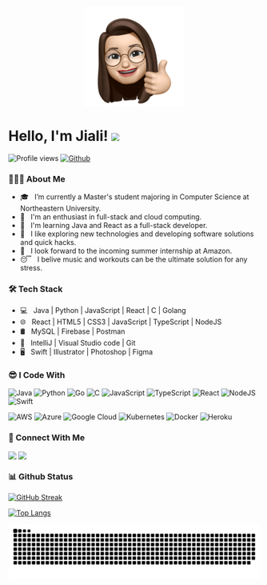 <p align="center">
    <img width="200" src="https://github.com/jhan125/jhan125/blob/main/Jiali-emoji.png">
</p>

<h1> Hello, I'm Jiali! <img src = "https://raw.githubusercontent.com/MartinHeinz/MartinHeinz/master/wave.gif" width = 30px> </h1>
<p align='center'>
</p>


![Profile views](https://visitor-badge.glitch.me/badge?page_id=jhan125.jhan125)
[![Github](https://img.shields.io/github/followers/jhan125?label=Follow&style=social)](https://github.com/jhan125)

<h3> 👩🏻‍💻 About Me </h3>

- 🎓 &nbsp; I’m currently a Master's student majoring in Computer Science at Northeastern University.
- 🌱 &nbsp; I'm an enthusiast in full-stack and cloud computing.
- 💪 &nbsp; I'm learning Java and React as a full-stack developer.
- 🤔 &nbsp; I like exploring new technologies and developing software solutions and quick hacks.
- 💼 &nbsp; I look forward to the incoming summer internship at Amazon.
- 😴 &nbsp; I belive music and workouts can be the ultimate solution for any stress. 


<h3> 🛠 Tech Stack </h3>

- 💻 &nbsp; Java | Python | JavaScript | React | C | Golang
- 🌐 &nbsp; React | HTML5 | CSS3 | JavaScript | TypeScript | NodeJS 
- 🛢 &nbsp; MySQL | Firebase | Postman
- 🔧 &nbsp; IntelliJ | Visual Studio code  | Git
- 🖥 &nbsp; Swift | Illustrator | Photoshop | Figma


<h3> 😎 I Code With </h3>

![Java](https://img.shields.io/badge/java-%23ED8B00.svg?style=for-the-badge&logo=java&logoColor=white)
![Python](https://img.shields.io/badge/python-3670A0?style=for-the-badge&logo=python&logoColor=ffdd54)
![Go](https://img.shields.io/badge/go-%2300ADD8.svg?style=for-the-badge&logo=go&logoColor=white)
![C](https://img.shields.io/badge/c-%2300599C.svg?style=for-the-badge&logo=c&logoColor=white)
![JavaScript](https://img.shields.io/badge/javascript-%23323330.svg?style=for-the-badge&logo=javascript&logoColor=%23F7DF1E)
![TypeScript](https://img.shields.io/badge/typescript-%23007ACC.svg?style=for-the-badge&logo=typescript&logoColor=white)
![React](https://img.shields.io/badge/React-20232A?style=for-the-badge&logo=react&logoColor=61DAFB)
![NodeJS](https://img.shields.io/badge/node.js-6DA55F?style=for-the-badge&logo=node.js&logoColor=white)
![Swift](https://img.shields.io/badge/swift-F54A2A?style=for-the-badge&logo=swift&logoColor=white)

![AWS](https://img.shields.io/badge/AWS-%23FF9900.svg?style=for-the-badge&logo=amazon-aws&logoColor=white)
![Azure](https://img.shields.io/badge/azure-%230072C6.svg?style=for-the-badge&logo=microsoftazure&logoColor=white)
![Google Cloud](https://img.shields.io/badge/GoogleCloud-%234285F4.svg?style=for-the-badge&logo=google-cloud&logoColor=white)
![Kubernetes](https://img.shields.io/badge/kubernetes-%23326ce5.svg?style=for-the-badge&logo=kubernetes&logoColor=white)
![Docker](https://img.shields.io/badge/docker-%230db7ed.svg?style=for-the-badge&logo=docker&logoColor=white)
![Heroku](https://img.shields.io/badge/heroku-%23430098.svg?style=for-the-badge&logo=heroku&logoColor=white)


<h3> 🤝 Connect With Me </h3>

<a href = 'https://www.linkedin.com/in/jiali-han'> <img width = '32px' align= 'center' src="https://raw.githubusercontent.com/rahulbanerjee26/githubAboutMeGenerator/main/icons/linked-in-alt.svg"/></a> 
<a href = 'https://www.github.com/jhan125'> <img width = '32px' align= 'center' src="https://raw.githubusercontent.com/rahulbanerjee26/githubAboutMeGenerator/main/icons/github.svg"/></a>
 
 
<h3> 📊 Github Status </h3>


[![GitHub Streak](https://github-readme-streak-stats.herokuapp.com?user=jhan125&theme=submarine-flowers&border_radius=5&fire=DD701B)](https://git.io/streak-stats)


[![Top Langs](https://github-readme-stats.vercel.app/api/top-langs/?username=jhan125&layout=compact&text_color=daf7dc&bg_color=151515)](https://github.com/kumawatlalit912/github-readme-stats)

  
![github contribution grid snake animation](https://raw.githubusercontent.com/platane/snk/output/github-contribution-grid-snake.svg)



